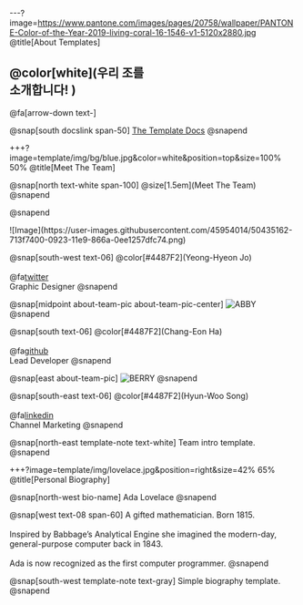 ---?image=https://www.pantone.com/images/pages/20758/wallpaper/PANTONE-Color-of-the-Year-2019-living-coral-16-1546-v1-5120x2880.jpg
@title[About Templates]

## @color[white](우리 조를<br>소개합니다! )

@fa[arrow-down text-]

@snap[south docslink span-50]
[The Template Docs](https://gitpitch.com/docs/the-template)
@snapend


+++?image=template/img/bg/blue.jpg&color=white&position=top&size=100% 50%
@title[Meet The Team]

@snap[north text-white span-100]
@size[1.5em](Meet The Team)
@snapend

@snapend
<div class="west about-team-pic">
![Image](https://user-images.githubusercontent.com/45954014/50435162-713f7400-0923-11e9-866a-0ee1257dfc74.png)
</div>

@snap[south-west text-06]
@color[#4487F2](Yeong-Hyeon Jo)
<br><br>
@fa[twitter](wendy)
<br>
Graphic Designer
@snapend

@snap[midpoint about-team-pic about-team-pic-center]
![ABBY](https://user-images.githubusercontent.com/45954014/50435176-85837100-0923-11e9-8952-a6f7fb756362.jpg)
@snapend

@snap[south text-06]
@color[#4487F2](Chang-Eon Ha)
<br><br>
@fa[github](abbycode)
<br>
Lead Developer
@snapend

@snap[east about-team-pic]
![BERRY](https://user-images.githubusercontent.com/45954014/50435177-861c0780-0923-11e9-90c5-0db0c7336ae2.jpg)
@snapend

@snap[south-east text-06]
@color[#4487F2](Hyun-Woo Song)
<br><br>
@fa[linkedin](berryngu)
<br>
Channel Marketing
@snapend

@snap[north-east template-note text-white]
Team intro template.
@snapend

+++?image=template/img/lovelace.jpg&position=right&size=42% 65%
@title[Personal Biography]

@snap[north-west bio-name]
Ada Lovelace
@snapend

@snap[west text-08 span-60]
A gifted mathematician. Born 1815.
<br><br>
Inspired by Babbage’s Analytical Engine she imagined the modern-day, general-purpose computer back in 1843.<br><br>Ada is now recognized as the first computer programmer.
@snapend

@snap[south-west template-note text-gray]
Simple biography template.
@snapend

